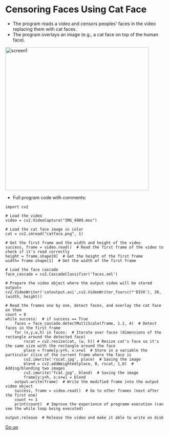 <a id="anchor"></a>
# Censoring Faces Using Cat Face

* The program reads a video and censors peoples' faces in the video replacing them with cat faces. 
* The program overlays an image (e.g., a cat face on top of the human face).


<img width="447" alt="screen1" src="https://user-images.githubusercontent.com/97599612/180431513-30a923fc-48ce-4306-a2f7-bd4a9aee4052.png">

* Full program code with comments:
```
import cv2
 
# Load the video
video = cv2.VideoCapture("IMG_4909.mov")
 
# Load the cat face image in color
cat = cv2.imread("catface.png", 1)
 
# Get the first frame and the width and height of the video
success, frame = video.read()  # Read the first frame of the video to check if it's read correctly
height = frame.shape[0]  # Get the height of the first frame
width= frame.shape[1]  # Get the width of the first frame
 
# Load the face cascade
face_cascade = cv2.CascadeClassifier('faces.xml')
 
# Prepare the video object where the output video will be stored
output= cv2.VideoWriter('catoutput.avi',cv2.VideoWriter_fourcc(*'DIVX'), 30, (width, height))
 
# Read the frames one by one, detect faces, and overlay the cat face on them
count = 0
while success:  # if success == True
    faces = face_cascade.detectMultiScale(frame, 1.1, 4)  # Detect faces in the first frame
    for (x,y,w,h) in faces:  # Iterate over faces (dimensions of the rectangle around the detected face)
        rscat = cv2.resize(cat, (w, h)) # Resize cat's face so it's the same size with the rectangle around the face
        place = frame[y:y+h, x:x+w]  # Store in a variable the particular slice of the current frame where the face is
        cv2.imwrite('rscat.jpg', place)  # Saving the image
        blend = cv2.addWeighted(place, 0, rscat, 1,0)  # Adding/blending two images
        cv2.imwrite("fcat.jpg", blend)  # Saving the image
        frame[y:y+h, x:x+w] = blend
    output.write(frame)  # Write the modified frame into the output video object
    success, frame = video.read()  # Go to other frames (next after the first one)
    count += 1
    print(count)  # Improve the experience of programm execution (can see the while loop being executed)
 
output.release  # Release the video and make it able to write on disk
```

[Go up](#anchor)